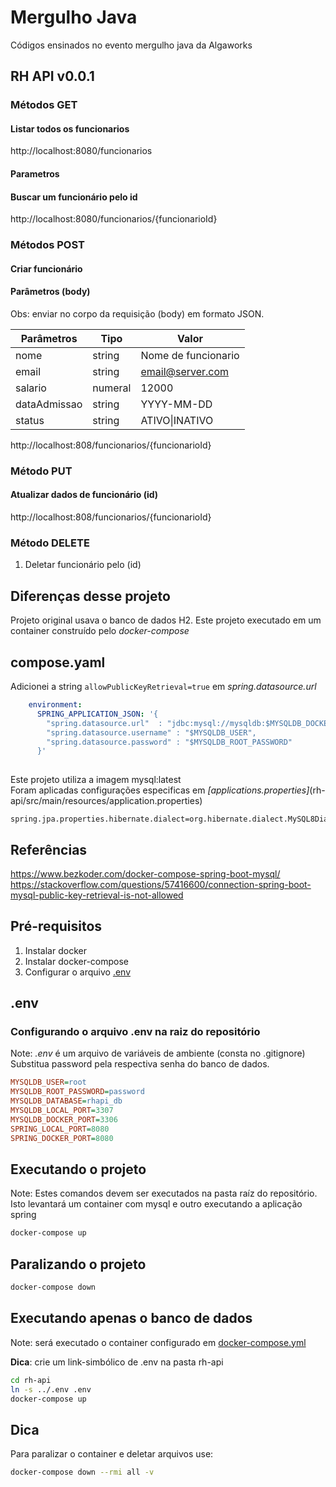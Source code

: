 
# Mergulho Java

 Códigos ensinados no evento mergulho java da Algaworks


## RH API v0.0.1 ##

### Métodos GET ### 

#### Listar todos os funcionarios ####
http://localhost:8080/funcionarios 


#### Parametros #### 

#### Buscar um funcionário pelo id  ####
http://localhost:8080/funcionarios/{funcionarioId}

### Métodos POST ###
#### Criar funcionário ####
#### Parâmetros  (body) ####
Obs: enviar no corpo da requisição (body) em formato JSON.

Parâmetros | Tipo   | Valor
-----------|--------|-----------
nome        | string | Nome de funcionario
email       | string | email@server.com
salario     | numeral | 12000
dataAdmissao| string   |YYYY-MM-DD
status      | string    | ATIVO\|INATIVO

http://localhost:808/funcionarios/{funcionarioId}

### Método PUT ###
#### Atualizar dados de funcionário (id) ####
http://localhost:808/funcionarios/{funcionarioId}




### Método DELETE ###
1.  Deletar funcionário pelo (id)

## Diferenças desse projeto ##
Projeto original usava o banco de dados H2.
Este projeto executado em um container construído pelo *docker-compose*



## compose.yaml ##
Adicionei a string ```allowPublicKeyRetrieval=true``` em *spring.datasource.url*


```yaml
    environment:
      SPRING_APPLICATION_JSON: '{
        "spring.datasource.url"  : "jdbc:mysql://mysqldb:$MYSQLDB_DOCKER_PORT/$MYSQLDB_DATABASE?useSSL=false&createDatabaseIfNotExist=true&allowPublicKeyRetrieval=true",
        "spring.datasource.username" : "$MYSQLDB_USER",
        "spring.datasource.password" : "$MYSQLDB_ROOT_PASSWORD"
      }'
      
  ```

Este projeto utiliza a imagem mysql:latest</br>
Foram aplicadas configurações especificas em *[applications.properties]*(rh-api/src/main/resources/application.properties)

```properties
spring.jpa.properties.hibernate.dialect=org.hibernate.dialect.MySQL8Dialect
```
## Referências ##
https://www.bezkoder.com/docker-compose-spring-boot-mysql/</br>
https://stackoverflow.com/questions/57416600/connection-spring-boot-mysql-public-key-retrieval-is-not-allowed

## Pré-requisitos ##
1.  Instalar docker
2.  Instalar docker-compose
3.  Configurar o arquivo [.env](#env)

## .env ##

### Configurando o arquivo .env na raiz do **repositório** ###
Note: *.env* é um arquivo de variáveis de ambiente (consta no .gitignore)
Substitua password pela respectiva senha do banco de dados.
```ini
MYSQLDB_USER=root
MYSQLDB_ROOT_PASSWORD=password
MYSQLDB_DATABASE=rhapi_db
MYSQLDB_LOCAL_PORT=3307
MYSQLDB_DOCKER_PORT=3306
SPRING_LOCAL_PORT=8080
SPRING_DOCKER_PORT=8080

```
## Executando  o projeto ##
Note: Estes comandos devem ser executados na pasta raíz do repositório.</br>
Isto levantará um container com mysql e outro executando a aplicação spring
```bash 
docker-compose up
```

## Paralizando o projeto ## 

```bash
docker-compose down 
```

## Executando apenas o banco de dados ##
Note: será executado o container configurado em [docker-compose.yml](rh-api/docker-compose.yml)</br>

**Dica**: crie um link-simbólico de .env na pasta rh-api

```bash
cd rh-api
ln -s ../.env .env
docker-compose up
```

## Dica ##
Para paralizar o container e deletar arquivos use: 

```bash
docker-compose down --rmi all -v
```